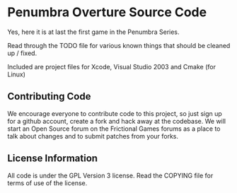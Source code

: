 Penumbra Overture Source Code
=======================

Yes, here it is at last the first game in the Penumbra Series.

Read through the TODO file for various known things that should be cleaned up / fixed.

Included are project files for Xcode, Visual Studio 2003 and Cmake (for Linux)

Contributing Code
-----------------
We encourage everyone to contribute code to this project, so just sign up for a github account, create a fork and hack away at the codebase. We will start an Open Source forum on the Frictional Games forums as a place to talk about changes and to submit patches from your forks.


License Information
-------------------
All code is under the GPL Version 3 license. Read the COPYING file for terms of use of the license.
